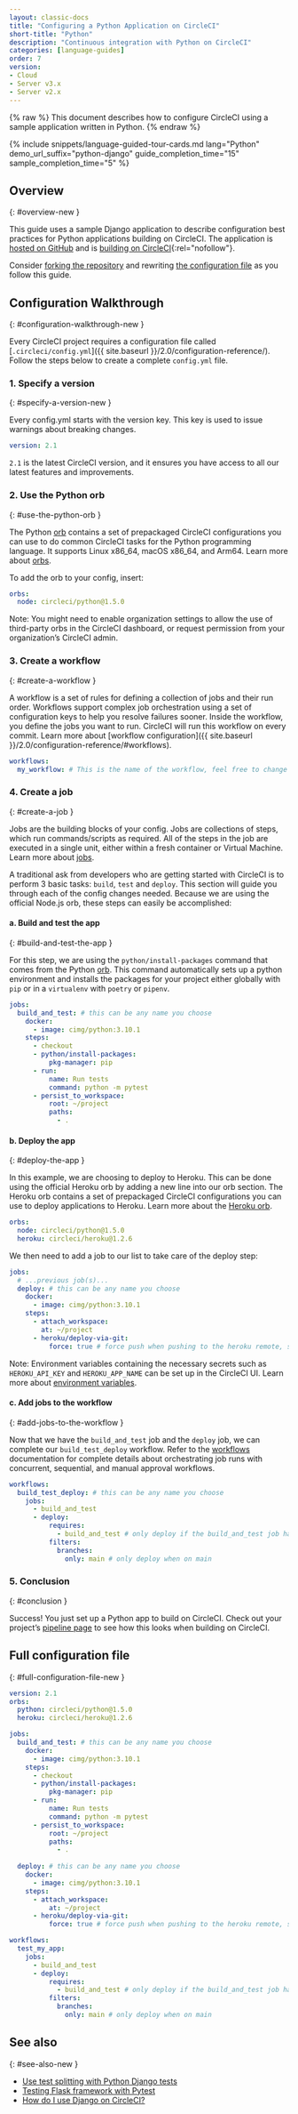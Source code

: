 ```yaml
---
layout: classic-docs
title: "Configuring a Python Application on CircleCI"
short-title: "Python"
description: "Continuous integration with Python on CircleCI"
categories: [language-guides]
order: 7
version:
- Cloud
- Server v3.x
- Server v2.x
---
```


{% raw %}
This document describes
how to configure CircleCI
using a sample application written in Python.
{% endraw %}

{% include snippets/language-guided-tour-cards.md lang="Python" demo_url_suffix="python-django" guide_completion_time="15" sample_completion_time="5" %}

## Overview
{: #overview-new }

This guide uses a sample Django application
to describe configuration best practices
for Python applications building on CircleCI.
The application is [hosted on GitHub]({{site.gh_public_org_url}}/circleci-demo-python-django)
and is [building on CircleCI]({{site.cci_public_org_url}}/circleci-demo-python-django){:rel="nofollow"}.

Consider [forking the repository]({{site.gh_help_articles_url}}/fork-a-repo/)
and rewriting [the configuration file]({{site.gh_public_org_url}}/circleci-demo-python-django/blob/master/.circleci/config.yml)
as you follow this guide.

## Configuration Walkthrough
{: #configuration-walkthrough-new }

Every CircleCI project requires a configuration file called [`.circleci/config.yml`]({{ site.baseurl }}/2.0/configuration-reference/). Follow the steps below to create a complete `config.yml` file.

### 1. Specify a version
{: #specify-a-version-new }

Every config.yml starts with the version key. This key is used to issue warnings about breaking changes.
```yaml
version: 2.1
```

`2.1` is the latest CircleCI version, and it ensures you have access to all our latest features and improvements.

### 2. Use the Python orb
{: #use-the-python-orb }

The Python [orb]({{site.devhub_base_url}}/orbs/orb/circleci/python) contains a set of prepackaged CircleCI configurations you can use to do common CircleCI tasks for the Python programming language. It supports Linux x86_64, macOS x86_64, and Arm64. Learn more about [orbs]({{site.baseurl}}/2.0/orb-intro/).

To add the orb to your config, insert:
```yaml
orbs:
  node: circleci/python@1.5.0
```

Note: You might need to enable organization settings to allow the use of third-party orbs in the CircleCI dashboard, or request permission from your organization’s CircleCI admin.

### 3. Create a workflow
{: #create-a-workflow }

A workflow is a set of rules for defining a collection of jobs and their run order. Workflows support complex job orchestration using a set of configuration keys to help you resolve failures sooner. Inside the workflow, you define the jobs you want to run. CircleCI will run this workflow on every commit. Learn more about [workflow configuration]({{ site.baseurl }}/2.0/configuration-reference/#workflows).

```yaml
workflows:
  my_workflow: # This is the name of the workflow, feel free to change it to better match your workflow.
```

### 4. Create a job
{: #create-a-job }

Jobs are the building blocks of your config. Jobs are collections of steps, which run commands/scripts as required. All of the steps in the job are executed in a single unit, either within a fresh container or Virtual Machine. Learn more about [jobs]({{site.baseurl}}/2.0/configuration-reference/#jobs).

A traditional ask from developers who are getting started with CircleCI is to perform 3 basic tasks: `build`, `test` and `deploy`. This section will guide you through each of the config changes needed. Because we are using the official Node.js orb, these steps can easily be accomplished:

#### a. Build and test the app
{: #build-and-test-the-app }

For this step, we are using the `python/install-packages` command that comes from the Python [orb]({{site.devhub_base_url}}/orbs/orb/circleci/python). This command automatically sets up a python environment and installs the packages for your project either globally with `pip` or in a `virtualenv` with `poetry` or `pipenv`. 
```yaml
jobs:
  build_and_test: # this can be any name you choose
    docker:
      - image: cimg/python:3.10.1
    steps:
      - checkout
      - python/install-packages:
          pkg-manager: pip
      - run:
          name: Run tests
          command: python -m pytest
      - persist_to_workspace:
          root: ~/project
          paths:
            - .
```

#### b. Deploy the app
{: #deploy-the-app }

In this example, we are choosing to deploy to Heroku. This can be done using the official Heroku orb by adding a new line into our orb section. The Heroku orb contains a set of prepackaged CircleCI configurations you can use to deploy applications to Heroku. Learn more about the [Heroku orb]({{site.devhub_base_url}}/orbs/orb/circleci/heroku).

```yaml
orbs:
  node: circleci/python@1.5.0
  heroku: circleci/heroku@1.2.6
```

We then need to add a job to our list to take care of the deploy step:

```yaml
jobs:
  # ...previous job(s)...
  deploy: # this can be any name you choose
    docker:
      - image: cimg/python:3.10.1
    steps:
      - attach_workspace:
        at: ~/project
      - heroku/deploy-via-git:
          force: true # force push when pushing to the heroku remote, see: https://devcenter.heroku.com/articles/git
```

Note: Environment variables containing the necessary secrets such as `HEROKU_API_KEY` and `HEROKU_APP_NAME` can be set up in the CircleCI UI. Learn more about [environment variables]({{site.baseurl}}/2.0/env-vars/#setting-an-environment-variable-in-a-project).

#### c. Add jobs to the workflow
{: #add-jobs-to-the-workflow }

Now that we have the `build_and_test` job and the `deploy` job, we can complete our `build_test_deploy` workflow. Refer to the [workflows]({{site.baseurl}}/2.0/workflows/) documentation for complete details about orchestrating job runs with concurrent, sequential, and manual approval workflows.

```yaml
workflows:
  build_test_deploy: # this can be any name you choose
    jobs:
      - build_and_test
      - deploy:
          requires:
            - build_and_test # only deploy if the build_and_test job has completed
          filters:
            branches:
              only: main # only deploy when on main
```

### 5. Conclusion
{: #conclusion }

Success! You just set up a Python app to build on CircleCI. Check out your project’s [pipeline page]({{site.baseurl}}/2.0/project-build/#overview) to see how this looks when building on CircleCI.

## Full configuration file
{: #full-configuration-file-new }

```yaml
version: 2.1
orbs:
  python: circleci/python@1.5.0
  heroku: circleci/heroku@1.2.6

jobs:
  build_and_test: # this can be any name you choose
    docker:
      - image: cimg/python:3.10.1
    steps:
      - checkout
      - python/install-packages:
          pkg-manager: pip
      - run:
          name: Run tests
          command: python -m pytest
      - persist_to_workspace:
          root: ~/project
          paths:
            - .
 
  deploy: # this can be any name you choose
    docker:
      - image: cimg/python:3.10.1
    steps:
      - attach_workspace:
          at: ~/project
      - heroku/deploy-via-git:
          force: true # force push when pushing to the heroku remote, see: https://devcenter.heroku.com/articles/git

workflows:
  test_my_app:
    jobs:
      - build_and_test
      - deploy:
          requires:
            - build_and_test # only deploy if the build_and_test job has completed
          filters:
            branches:
              only: main # only deploy when on main
```

## See also
{: #see-also-new }

- [Use test splitting with Python Django tests]({{site.support_base_url}}/hc/en-us/articles/360048786831-Use-test-splitting-with-Python-Django-tests)
- [Testing Flask framework with Pytest]({{site.blog_base_url}}/testing-flask-framework-with-pytest/)
- [How do I use Django on CircleCI?]({{site.support_base_url}}/hc/en-us/articles/115012795327-How-do-I-use-Django-on-CircleCI-)
